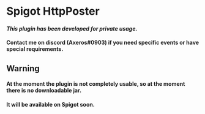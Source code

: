 # Spigot HttpPoster
#### *This plugin has been developed for private usage.*
#### Contact me on discord (Axeros#0903) if you need specific events or have special requirements.

## Warning

#### At the moment the plugin is not completely usable, so at the moment there is no downloadable jar.
#### It will be available on Spigot soon.
